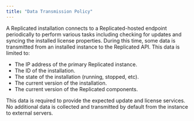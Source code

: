 ```yaml
---
title: "Data Transmission Policy"
---
```


A Replicated installation connects to a Replicated-hosted endpoint periodically to 
perform various tasks including checking for updates and syncing the installed 
license properties. During this time, some data is transmitted from an installed 
instance to the Replicated API. This data is limited to:

- The IP address of the primary Replicated instance.
- The ID of the installation.
- The state of the installation (running, stopped, etc).
- The current version of the installation.
- The current version of the Replicated components.

This data is required to provide the expected update and license services. No additional 
data is collected and transmitted by default from the instance to external servers.